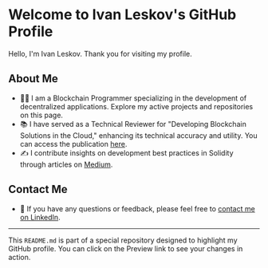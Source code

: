 # Welcome to Ivan Leskov's GitHub Profile

Hello, I'm Ivan Leskov. Thank you for visiting my profile.

## About Me
- 👨‍💻 I am a Blockchain Programmer specializing in the development of decentralized applications. Explore my active projects and repositories on this page.
- 📚 I have served as a Technical Reviewer for "Developing Blockchain Solutions in the Cloud," enhancing its technical accuracy and utility. You can access the publication [here](https://www.oreilly.com/library/view/developing-blockchain-solutions/9781837630172/).
- ✍️ I contribute insights on development best practices in Solidity through articles on [Medium](https://medium.com/@ivanlieskov/).

## Contact Me
- 💬 If you have any questions or feedback, please feel free to [contact me on LinkedIn](https://www.linkedin.com/in/ivan-leskov-4b5664189/).

---

This `README.md` is part of a special repository designed to highlight my GitHub profile. You can click on the Preview link to see your changes in action.
